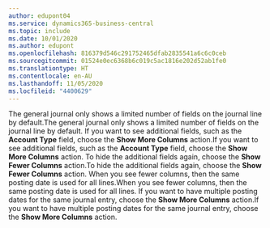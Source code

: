 ```yaml
---
author: edupont04
ms.service: dynamics365-business-central
ms.topic: include
ms.date: 10/01/2020
ms.author: edupont
ms.openlocfilehash: 816379d546c291752465dfab2835541a6c6c0ceb
ms.sourcegitcommit: 01524e0ec6368b6c019c5ac1816e202d52ab1fe0
ms.translationtype: HT
ms.contentlocale: en-AU
ms.lasthandoff: 11/05/2020
ms.locfileid: "4400629"
---
```

<span data-ttu-id="f32f5-101">The general journal only shows a limited number of fields on the journal line by default.</span><span class="sxs-lookup"><span data-stu-id="f32f5-101">The general journal only shows a limited number of fields on the journal line by default.</span></span> <span data-ttu-id="f32f5-102">If you want to see additional fields, such as the **Account Type** field, choose the **Show More Columns** action.</span><span class="sxs-lookup"><span data-stu-id="f32f5-102">If you want to see additional fields, such as the **Account Type** field, choose the **Show More Columns** action.</span></span> <span data-ttu-id="f32f5-103">To hide the additional fields again, choose the **Show Fewer Columns** action.</span><span class="sxs-lookup"><span data-stu-id="f32f5-103">To hide the additional fields again, choose the **Show Fewer Columns** action.</span></span> <span data-ttu-id="f32f5-104">When you see fewer columns, then the same posting date is used for all lines.</span><span class="sxs-lookup"><span data-stu-id="f32f5-104">When you see fewer columns, then the same posting date is used for all lines.</span></span> <span data-ttu-id="f32f5-105">If you want to have multiple posting dates for the same journal entry, choose the **Show More Columns** action.</span><span class="sxs-lookup"><span data-stu-id="f32f5-105">If you want to have multiple posting dates for the same journal entry, choose the **Show More Columns** action.</span></span>
